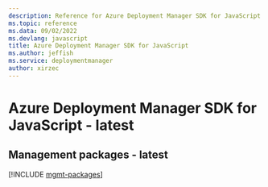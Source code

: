 ```yaml
---
description: Reference for Azure Deployment Manager SDK for JavaScript
ms.topic: reference
ms.data: 09/02/2022
ms.devlang: javascript
title: Azure Deployment Manager SDK for JavaScript
ms.author: jeffish
ms.service: deploymentmanager
author: xirzec
---
```

# Azure Deployment Manager SDK for JavaScript - latest

## Management packages - latest
[!INCLUDE [mgmt-packages](deployment-manager-mgmt-index.md)]
